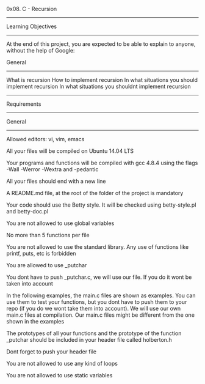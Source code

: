 0x08. C - Recursion
_____________________________________________________________________
Learning Objectives
__________________________________
At the end of this project, you are expected to be able to explain to anyone,
without the help of Google:

General
___________________________________
What is recursion
How to implement recursion
In what situations you should implement recursion
In what situations you shouldnt implement recursion

______________________________________________________________________
Requirements
______________________________________________________________________

General
___________________________________

Allowed editors: vi, vim, emacs

All your files will be compiled on Ubuntu 14.04 LTS

Your programs and functions will be compiled with gcc 4.8.4 using the flags
-Wall -Werror -Wextra and -pedantic

All your files should end with a new line

A README.md file, at the root of the folder of the project is mandatory

Your code should use the Betty style. It will be checked using betty-style.pl
and betty-doc.pl

You are not allowed to use global variables

No more than 5 functions per file

You are not allowed to use the standard library. Any use of functions like
printf, puts, etc is forbidden

You are allowed to use _putchar

You dont have to push _putchar.c, we will use our file. If you do it wont be
taken into account

In the following examples, the main.c files are shown as examples. You can use
them to test your functions, but you dont have to push them to your repo (if
you do we wont take them into account). We will use our own main.c files at
compilation. Our main.c files might be different from the one shown in the
examples

The prototypes of all your functions and the prototype of the function _putchar
should be included in your header file called holberton.h

Dont forget to push your header file

You are not allowed to use any kind of loops

You are not allowed to use static variables
